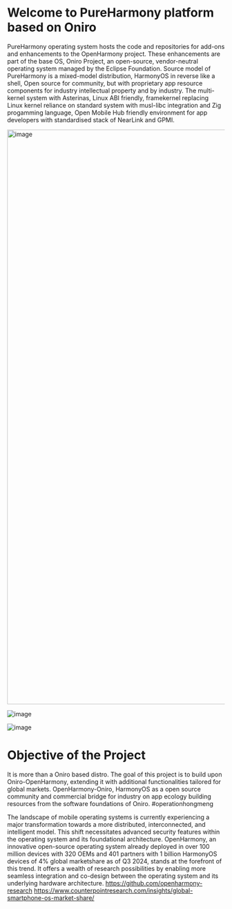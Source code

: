 # Welcome to PureHarmony platform based on Oniro
PureHarmony operating system hosts the code and repositories for add-ons and enhancements to the OpenHarmony project. These enhancements are part of the base OS, Oniro Project, an open-source, vendor-neutral operating system managed by the Eclipse Foundation. Source model of PureHarmony is a mixed-model distribution, HarmonyOS in reverse like a shell, Open source for community, but with proprietary app resource components for industry intellectual property and by industry. The multi-kernel system with Asterinas, Linux ABI friendly, framekernel replacing Linux kernel reliance on standard system with musl-libc integration and Zig progamming language, Open Mobile Hub friendly environment for app developers with standardised stack of NearLink and GPMI.

<img width="1331" alt="image" src="https://github.com/user-attachments/assets/bb4a17b8-b663-4505-921b-42cb7a720c22" />

![image](https://github.com/user-attachments/assets/7b72bdd8-a8da-439e-bac5-f4d3469569b0)

![image](https://github.com/user-attachments/assets/077962b1-b2b3-49ec-aa79-8808ef9ef2b0)





# Objective of the Project
It is more than a Oniro based distro. The goal of this project is to build upon Oniro-OpenHarmony, extending it with additional functionalities tailored for global markets. OpenHarmony-Oniro, HarmonyOS as a open source community and commercial bridge for industry on app ecology building resources from the software foundations of Oniro. #operationhongmeng

The landscape of mobile operating systems is currently experiencing a major transformation towards a more distributed, interconnected, and intelligent model. This shift necessitates advanced security features within the operating system and its foundational architecture. OpenHarmony, an innovative open-source operating system already deployed in over 100 million devices with 320 OEMs and 401 partners with 1 billion HarmonyOS devices of 4% global marketshare as of Q3 2024, stands at the forefront of this trend. It offers a wealth of research possibilities by enabling more seamless integration and co-design between the operating system and its underlying hardware architecture. 
https://github.com/openharmony-research 
https://www.counterpointresearch.com/insights/global-smartphone-os-market-share/ 

<!-- Welcome to PureHarmony platform based on Oniro
PureHarmony hosts the code and repositories for add-ons and enhancements to the OpenHarmony project. These enhancements are part of the base OS, Oniro Project, an open-source, vendor-neutral operating system managed by the Eclipse Foundation.

Objective of the Project
The goal of this project is to build upon Oniro-OpenHarmony, extending it with additional functionalities tailored for global markets. OpenHarmony-Oniro, HarmonyOS as a open source community and commercial bridge for industry.

**Here are some ideas to get you started:**

🙋‍♀️ A short introduction - what is your organization all about?
🌈 Contribution guidelines - how can the community get involved?
👩‍💻 Useful resources - where can the community find your docs? Is there anything else the community should know?
🍿 Fun facts - what does your team eat for breakfast?
🧙 Remember, you can do mighty things with the power of [Markdown](https://docs.github.com/github/writing-on-github/getting-started-with-writing-and-formatting-on-github/basic-writing-and-formatting-syntax)
-->
